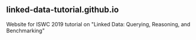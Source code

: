 ## linked-data-tutorial.github.io

Website for ISWC 2019 tutorial on "Linked Data: Querying, Reasoning, and Benchmarking"
